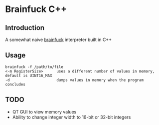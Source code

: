 # Brainfuck C++

## Introduction

A somewhat naive [brainfuck](https://esolangs.org/wiki/Brainfuck) interpreter built in C++

## Usage

`brainfuck -f /path/to/file`  
`<-m RegisterSize>      uses a different number of values in memory, default is UINT16_MAX`  
`-d                     dumps values in memory when the program concludes`  

## TODO

 * QT GUI to view memory values
 * Ability to change integer width to 16-bit or 32-bit integers

